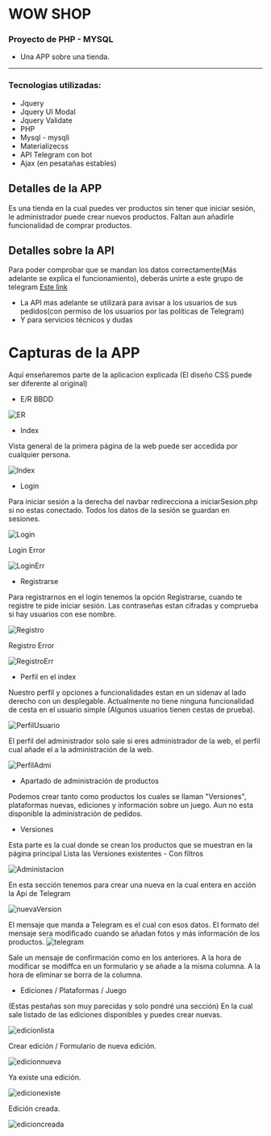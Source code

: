 # WOW SHOP
### Proyecto de PHP - MYSQL
* Una APP sobre una tienda.
---------------------------

### Tecnologias utilizadas:
* Jquery
* Jquery UI Modal
* Jquery Validate
* PHP
* Mysql - mysqli
* Materializecss
* API Telegram con bot
* Ajax (en pesatañas estables)

## Detalles de la APP

Es una tienda en la cual puedes ver productos sin tener que iniciar sesión, le administrador puede crear nuevos productos.
Faltan aun añadirle funcionalidad de comprar productos.

## Detalles sobre la API

Para poder comprobar que se mandan los datos correctamente(Más adelante se explica el funcionamiento),
deberás unirte a este  grupo de telegram [Este link](https://t.me/joinchat/AAAAAEVY1AOMUGzFyMhsuw)
- La API mas adelante se utilizará para avisar a los usuarios de sus pedidos(con permiso de los usuarios por las políticas de Telegram)
- Y para servicios técnicos y dudas

# Capturas de la APP
Aquí enseñaremos parte de la aplicacion explicada (El diseño CSS puede ser diferente al original)

* E/R BBDD

![ER](/00/er.png "Entidad/Relación")

* Index

Vista general de la primera página de la web puede ser accedida por cualquier persona.

![Index](/00/principal.png "Index")

* Login

Para iniciar sesión a la derecha del navbar redirecciona a iniciarSesion.php si no estas conectado.
Todos los datos de la sesión se guardan en sesiones.

![Login](/00/login.png "Login")

Login Error

![LoginErr](/00/loginerr.png "Login Error")

* Registrarse

Para registrarnos en el login tenemos la opción Registrarse, cuando te registre te pide iniciar sesión.
Las contraseñas estan cifradas y comprueba si hay usuarios con ese nombre.

![Registro](/00/registro.png "Registro")

Registro Error

![RegistroErr](/00/registroerr.png "Registro")

* Perfil en el index

Nuestro perfil y opciones a funcionalidades estan en un sidenav al lado derecho con un desplegable.
Actualmente no tiene ninguna funcionalidad de cesta en el usuario simple (Algunos usuarios tienen cestas de prueba).

![PerfilUsuario](/00/perfilusuario.png "Perfil Usuario")

El perfil del administrador solo sale si eres administrador de la web, el perfil cual añade el a la administración de la web.

![PerfilAdmi](/00/perfiladmi.png "Perfil Administrador")

* Apartado de administración de productos

Podemos crear tanto como productos los cuales se llaman "Versiones", plataformas nuevas, ediciones y información sobre un juego.
Aun no esta disponible la administración de pedidos.

* Versiones

Esta parte es la cual donde se crean los productos que se muestran en la página principal
Lista las Versiones existentes - Con filtros

![Administacion](/00/administacionVersiones.png "Administación Principal")

En esta sección tenemos para crear una nueva en la cual entera en acción la Api de Telegram

![nuevaVersion](/00/nuevaversion.png "Nueva Version")

El mensaje que manda a Telegram es el cual con esos datos.
El formato del mensaje sera modificado cuando se añadan fotos y más información de los productos.
![telegram](/00/telegram_mensaje.jpeg "Mensaje en telegram")

Sale un mensaje de confirmación como en los anteriores.
A la hora de modificar se modiffca en un formulario y se añade a la misma columna.
A la hora de eliminar se borra de la columna.

* Ediciones / Plataformas / Juego

(Estas pestañas son muy parecidas y solo pondré una sección)
En la cual sale listado de las ediciones disponibles y puedes crear nuevas.

![edicionlista](/00/edicionlista.png "Lista de ediciones")

Crear edición / Formulario de nueva edición.

![edicionnueva](/00/edicionformu.png "Formulario edición")

Ya existe una edición.

![edicionexiste](/00/edicionexiste.png "Ya existe una edicion")

Edición creada.

![edicioncreada](/00/edicioncreada.png "Exito")
